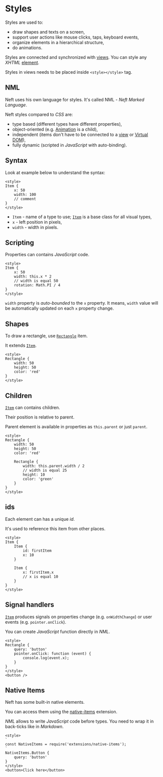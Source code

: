 # Styles

Styles are used to:
- draw shapes and texts on a screen,
- support user actions like mouse clicks, taps, keyboard events,
- organize elements in a hierarchical structure,
- do animations.

Styles are connected and synchronized with [views](/views.html). You can style any *XHTML* [element](/api/document-element.html).

Styles in views needs to be placed inside `<style></style>` tag.

## NML

Neft uses his own language for styles. It's called NML - *Neft Marked Language*.

Neft styles compared to *CSS* are:
- type based (different types have different properties),
- object-oriented (e.g. [Animation](/styles/animations.html) is a child),
- independent (items don't have to be connected to a [view](/views.html) or [Virtual DOM](/views/virtual-dom.html)),
- fully dynamic (scripted in *JavaScript* with auto-binding).

## Syntax

Look at example below to understand the syntax:

```xhtml
<style>
Item {
    x: 50
    width: 100
    // comment
}
</style>
```

- `Item` - name of a type to use; [`Item`](/api/renderer-item.html) is a base class for all visual types,
- `x` - left position in pixels,
- `width` - width in pixels.

## Scripting

Properties can contains *JavaScript* code.

```xhtml
<style>
Item {
    x: 50
    width: this.x * 2
    // width is equal 50
    rotation: Math.PI / 4
}
</style>
```

`width` property is *auto-bounded* to the `x` property. It means, `width` value will be automatically updated on each `x` property change.

## Shapes

To draw a rectangle, use [`Rectangle`](/api/renderer-rectangle.html) item.

It extends [`Item`](/api/renderer-item.html).

```xhtml
<style>
Rectangle {
    width: 50
    height: 50
    color: 'red'
}
</style>
```

## Children

[`Item`](/api/renderer-item.html) can contains children.

Their position is relative to parent.

Parent element is available in properties as `this.parent` or just `parent`.

```xhtml
<style>
Rectangle {
    width: 50
    height: 50
    color: 'red'

    Rectangle {
        width: this.parent.width / 2
        // width is equal 25
        height: 10
        color: 'green'
    }
}
</style>
```

## ids

Each element can has a unique *id*.

It's used to reference this item from other places.

```xhtml
<style>
Item {
    Item {
        id: firstItem
        x: 10
    }

    Item {
        x: firstItem.x
        // x is equal 10
    }
}
</style>
```

## Signal handlers

[`Item`](/api/renderer-item.html) produces signals on properties change (e.g. `onWidthChange`) or user events (e.g. `pointer.onClick`).

You can create *JavaScript* function directly in *NML*.

```xhtml
<style>
Rectangle {
    query: 'button'
    pointer.onClick: function (event) {
        console.log(event.x);
    }
}
</style>
<button />
```

## Native Items

Neft has some built-in native elements.

You can access them using the [native-items](/extensions/native-items.html) extension.

*NML* allows to write *JavaScript* code before types. You need to wrap it in back-ticks like in *Markdown*.

```xhtml
<style>
`
const NativeItems = require('extensions/native-items');
`
NativeItems.Button {
    query: 'button'
}
</style>
<button>Click here</button>
```
